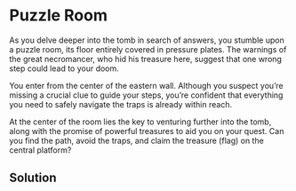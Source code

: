 # Puzzle Room

As you delve deeper into the tomb in search of answers, you stumble upon a puzzle room, its floor entirely covered in pressure plates. 
The warnings of the great necromancer, who hid his treasure here, suggest that one wrong step could lead to your doom.

You enter from the center of the eastern wall. 
Although you suspect you’re missing a crucial clue to guide your steps, you’re confident that everything you need to safely navigate the traps is already within reach.

At the center of the room lies the key to venturing further into the tomb, along with the promise of powerful treasures to aid you on your quest. 
Can you find the path, avoid the traps, and claim the treasure (flag) on the central platform?

## Solution


